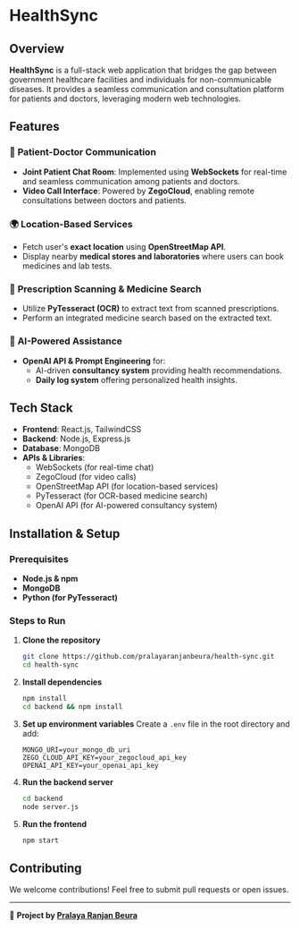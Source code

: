 # HealthSync

## Overview
**HealthSync** is a full-stack web application that bridges the gap between government healthcare facilities and individuals for non-communicable diseases. It provides a seamless communication and consultation platform for patients and doctors, leveraging modern web technologies.

## Features

### 🏥 **Patient-Doctor Communication**
- **Joint Patient Chat Room**: Implemented using **WebSockets** for real-time and seamless communication among patients and doctors.
- **Video Call Interface**: Powered by **ZegoCloud**, enabling remote consultations between doctors and patients.

### 🌍 **Location-Based Services**
- Fetch user's **exact location** using **OpenStreetMap API**.
- Display nearby **medical stores and laboratories** where users can book medicines and lab tests.

### 💊 **Prescription Scanning & Medicine Search**
- Utilize **PyTesseract (OCR)** to extract text from scanned prescriptions.
- Perform an integrated medicine search based on the extracted text.

### 🤖 **AI-Powered Assistance**
- **OpenAI API & Prompt Engineering** for:
  - AI-driven **consultancy system** providing health recommendations.
  - **Daily log system** offering personalized health insights.

## Tech Stack
- **Frontend**: React.js, TailwindCSS
- **Backend**: Node.js, Express.js
- **Database**: MongoDB
- **APIs & Libraries**:
  - WebSockets (for real-time chat)
  - ZegoCloud (for video calls)
  - OpenStreetMap API (for location-based services)
  - PyTesseract (for OCR-based medicine search)
  - OpenAI API (for AI-powered consultancy system)

## Installation & Setup
### Prerequisites
- **Node.js & npm**
- **MongoDB**
- **Python (for PyTesseract)**

### Steps to Run
1. **Clone the repository**
   ```bash
   git clone https://github.com/pralayaranjanbeura/health-sync.git
   cd health-sync
   ```

2. **Install dependencies**
   ```bash
   npm install
   cd backend && npm install
   ```

3. **Set up environment variables**
   Create a `.env` file in the root directory and add:
   ```env
   MONGO_URI=your_mongo_db_uri
   ZEGO_CLOUD_API_KEY=your_zegocloud_api_key
   OPENAI_API_KEY=your_openai_api_key
   ```

4. **Run the backend server**
   ```bash
   cd backend
   node server.js
   ```

5. **Run the frontend**
   ```bash
   npm start
   ```

## Contributing
We welcome contributions! Feel free to submit pull requests or open issues.

---
📌 **Project by [Pralaya Ranjan Beura](https://github.com/pralayaranjanbeura)**
